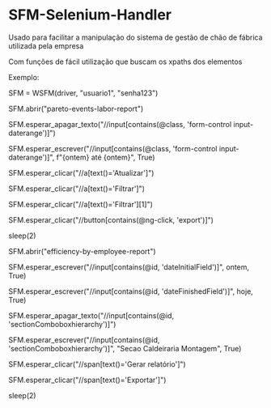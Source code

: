 # SFM-Selenium-Handler
Usado para facilitar a manipulação do sistema de gestão de chão de fábrica utilizada pela empresa

Com funções de fácil utilização que buscam os xpaths dos elementos

Exemplo:


SFM = WSFM(driver, "usuario1", "senha123")

SFM.abrir("pareto-events-labor-report")

SFM.esperar_apagar_texto("//input[contains(@class, 'form-control input-daterange')]")

SFM.esperar_escrever("//input[contains(@class, 'form-control input-daterange')]", f"{ontem} até {ontem}", True)

SFM.esperar_clicar("//a[text()='Atualizar']")

SFM.esperar_clicar("//a[text()='Filtrar']") 

SFM.esperar_clicar("//a[text()='Filtrar'][1]")

SFM.esperar_clicar("//button[contains(@ng-click, 'export')]") 

sleep(2)

SFM.abrir("efficiency-by-employee-report")

SFM.esperar_escrever("//input[contains(@id, 'dateInitialField')]", ontem, True)

SFM.esperar_escrever("//input[contains(@id, 'dateFinishedField')]", hoje, True)

SFM.esperar_apagar_texto("//input[contains(@id, 'sectionComboboxhierarchy')]")

SFM.esperar_escrever("//input[contains(@id, 'sectionComboboxhierarchy')]", "Secao Caldeiraria Montagem", True)

SFM.esperar_clicar("//span[text()='Gerar relatório']")

SFM.esperar_clicar("//span[text()='Exportar']")

sleep(2)
